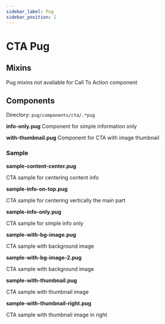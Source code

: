 ```yaml
---
sidebar_label: Pug
sidebar_position: 2
---
```

# CTA Pug

## Mixins
Pug mixins not available for Call To Action component

## Components
Directory: ```pug/components/cta/.*pug```

**info-only.pug**
Component for simple information only

**with-thumbnail.pug**
Component for CTA with image thumbnail

### Sample
**sample-content-center.pug**

CTA sample for centering content info

**sample-info-on-top.pug**

CTA sample for centering vertically the main part

**sample-info-only.pug**

CTA sample for simple info only

**sample-with-bg-image.pug**

CTA sample with background image

**sample-with-bg-image-2.pug**

CTA sample with background image

**sample-with-thumbnail.pug**

CTA sample with thumbnail image

**sample-with-thumbnail-right.pug**

CTA sample with thumbnail image in right